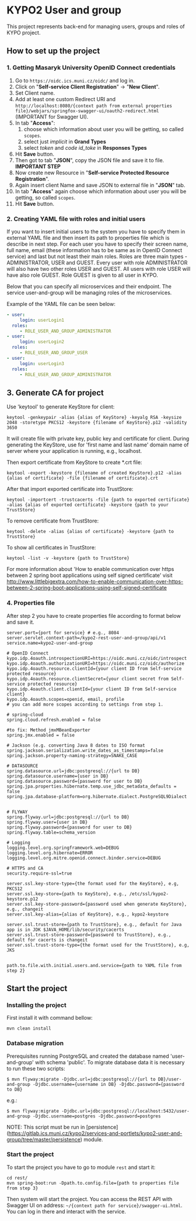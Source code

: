 # KYPO2 User and group
This project represents back-end for managing users, groups and roles of KYPO project.

## How to set up the project

### 1. Getting Masaryk University OpenID Connect credentials 

1. Go to `https://oidc.ics.muni.cz/oidc/` and log in.
2. Click on "**Self-service Client Registration**" -> "**New Client**".
3. Set Client name.
4. Add at least one custom Redirect URI and `http://localhost:8080/{context path from external properties file}/webjars/springfox-swagger-ui/oauth2-redirect.html` (IMPORTANT for Swagger UI).
5. In tab "**Access**":
    1. choose which information about user you will be getting, so called `scopes`.
    2. select just *implicit* in **Grand Types**
    3. select *token* and *code id_toke* in **Responses Types**
6. Hit **Save** button.
7. Then got to tab "**JSON**", copy the JSON file and save it to file. **IMPORTANT STEP**
8. Now create new Resource in "**Self-service Protected Resource Registration**".
9. Again insert client Name and save JSON to external file in "**JSON**" tab.
10. In tab "**Access**" again choose which information about user you will be getting, so called `scopes`.
11. Hit **Save** button.


### 2. Creating YAML file with roles and initial users

If you want to insert initial users to the system you have to specify them in external YAML file and then insert its path to 
properties file which is describe in  next step. For each user you have to specify their screen name, full name, email
(these information has to be same as in OpenID Connect service) and last but not least their main roles. Roles are
three main types - ADMINISTRATOR, USER and GUEST. Every user with role ADMINISTRATOR will also have two other roles 
USER and GUEST. All users with role USER will have also role GUEST. Role GUEST is given to all user in KYPO.
 
Below that you can specify all microservices and their endpoint. The service user-and-group will be managing 
roles of the microservices.

Example of the YAML file can be seen below:
```yaml
- user:
     login: userLogin1
  roles:
     - ROLE_USER_AND_GROUP_ADMINISTRATOR
- user:
     login: userLogin2
  roles:
     - ROLE_USER_AND_GROUP_USER
- user:
     login: userLogin3
  roles:
     - ROLE_USER_AND_GROUP_ADMINISTRATOR
```
## 3. Generate CA for project 
Use 'keytool' to generate KeyStore for client:

```
keytool -genkeypair -alias {alias of KeyStore} -keyalg RSA -keysize 2048 -storetype PKCS12 -keystore {filename of KeyStore}.p12 -validity 3650
```
It will create file with private key, public key and certificate for client. During generating the KeyStore, use for 'first name and last name' domain name of server where your application is running, e.g., localhost.
  
Then export certificate from KeyStore to create *.crt file:
```
keytool -export -keystore {filename of created KeyStore}.p12 -alias {alias of certificate} -file {filename of certificate}.crt
```

After that import exported certificate into TrustStore:
```
keytool -importcert -trustcacerts -file {path to exported certificate} -alias {alias of exported certificate} -keystore {path to your TrustStore}
```

To remove certificate from TrustStore:
```
keytool -delete -alias {alias of certificate} -keystore {path to TrustStore}
```

To show all certificates in TrustStore: 
```
keytool -list -v -keystore {path to TrustStore}
```

For more information about 'How to enable communication over https between 2 spring boot applications using self signed certificate' visit http://www.littlebigextra.com/how-to-enable-communication-over-https-between-2-spring-boot-applications-using-self-signed-certificate

### 4. Properties file

After step 2 you have to create properties file according to format below and save it.
```properties
server.port={port for service} # e.g., 8084
server.servlet.context-path=/kypo2-rest-user-and-group/api/v1
service.name=kypo2-user-and-group

# OpenID Connect
kypo.idp.4oauth.introspectionURI=https://oidc.muni.cz/oidc/introspect
kypo.idp.4oauth.authorizationURI=https://oidc.muni.cz/oidc/authorize
kypo.idp.4oauth.resource.clientId={your client ID from Self-service protected resource}
kypo.idp.4oauth.resource.clientSecret={your client secret from Self-service protected resource}
kypo.idp.4oauth.client.clientId={your client ID from Self-service client}
kypo.idp.4oauth.scopes=openid, email, profile
# you can add more scopes according to settings from step 1.

# spring-cloud
spring.cloud.refresh.enabled = false

#to fix: Method jmxMBeanExporter
spring.jmx.enabled = false

# Jackson (e.g. converting Java 8 dates to ISO format
spring.jackson.serialization.write_dates_as_timestamps=false 
spring.jackson.property-naming-strategy=SNAKE_CASE

# DATASOURCE
spring.datasource.url=jdbc:postgresql://{url to DB}
spring.datasource.username={user in DB}
spring.datasource.password={password for user to DB}
spring.jpa.properties.hibernate.temp.use_jdbc_metadata_defaults = false
spring.jpa.database-platform=org.hibernate.dialect.PostgreSQL9Dialect


# FLYWAY
spring.flyway.url=jdbc:postgresql://{url to DB}
spring.flyway.user={user in DB}
spring.flyway.password={password for user to DB}
spring.flyway.table=schema_version

# Logging
logging.level.org.springframework.web=DEBUG
logging.level.org.hibernate=ERROR
logging.level.org.mitre.openid.connect.binder.service=DEBUG

# HTTPS and CA
security.require-ssl=true

server.ssl.key-store-type={the format used for the KeyStore}, e.g, PKCS12
server.ssl.key-store={path to KeyStore}, e.g., /etc/ssl/kypo2-keystore.p12
server.ssl.key-store-password={password used when generate KeyStore}, e.g., changeit
server.ssl.key-alias={alias of KeyStore}, e.g., kypo2-keystore

server.ssl.trust-store={path to TrustStore}, e.g., default for Java app is in JDK $JAVA_HOME/lib/security/cacerts
server.ssl.trust-store-password={password to TrustStore}, e.g., default for cacerts is changeit
server.ssl.trust-store-type={the format used for the TrustStore}, e.g, JKS


path.to.file.with.initial.users.and.service={path to YAML file from step 2}
```



## Start the project

### Installing the project
First install it with command bellow:
```
mvn clean install
```

### Database migration
Prerequisites running PostgreSQL and created the database named 'user-and-group' with schema 'public'.
To migrate database data it is necessary to run these two scripts:

```
$ mvn flyway:migrate -Djdbc.url=jdbc:postgresql://{url to DB}/user-and-group -Djdbc.username={username in DB} -Djdbc.password={password to DB}
```
e.g.:
```
$ mvn flyway:migrate -Djdbc.url=jdbc:postgresql://localhost:5432/user-and-group -Djdbc.username=postgres -Djdbc.password=postgres
```

NOTE: This script must be run in [persistence] (https://gitlab.ics.muni.cz/kypo2/services-and-portlets/kypo2-user-and-group/tree/master/persistence) module.

### Start the project

To start the project you have to go to module `rest` and start it:
```
cd rest/
mvn spring-boot:run -Dpath.to.config.file={path to properties file from step 3}
```

Then system will start the project. You can access the REST API with Swagger UI on address: 
`~/{context path for service}/swagger-ui.html`. You can log in there and interact with the service.

